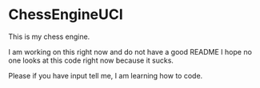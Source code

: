 # ChessEngineUCI

This is my chess engine. 

I am working on this right now and do not have a good README I hope no one looks at this code right now because it sucks.

Please if you have input tell me, I am learning how to code.
